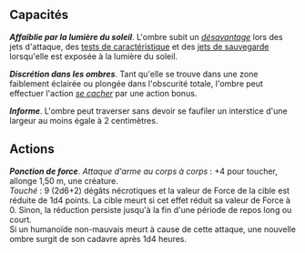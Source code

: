 ## Capacités
_**Affaiblie par la lumière du soleil**_. L'ombre subit un [_désavantage_](/utiliser-les-caracteristiques/#avantage-et-desavantage) lors des jets d'attaque, des [tests de caractéristique](/utiliser-les-caracteristiques/#tests-de-caracteristique) et des [jets de sauvegarde](/utiliser-les-caracteristiques/#jets-de-sauvegarde) lorsqu'elle est exposée à la lumière du soleil.

_**Discrétion dans les ombres**_. Tant qu'elle se trouve dans une zone faiblement éclairée ou plongée dans l'obscurité totale, l'ombre peut effectuer l'action [_se cacher_](/combattre/#se-cacher) par une action bonus.

_**Informe**_. L'ombre peut traverser sans devoir se faufiler un interstice d'une largeur au moins égale à 2 centimètres.

## Actions
_**Ponction de force**_. _Attaque d'arme au corps à corps_ : +4 pour toucher, allonge 1,50 m, une créature.  
_Touché_ : 9 (2d6+2) dégâts nécrotiques et la valeur de Force de la cible est réduite de 1d4 points. La cible meurt si cet effet réduit sa valeur de Force à 0. Sinon, la réduction persiste jusqu'à la fin d'une période de repos long ou court.  
Si un humanoïde non-mauvais meurt à cause de cette attaque, une nouvelle ombre surgit de son cadavre après 1d4 heures.
